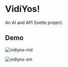 # VidiYos!

An AI and API Svelte project.

## Demo
![vidiyos-md](https://github.com/occiandiaali/VidiYos/assets/40769994/220c5d43-91e1-49c0-a50a-b021ee58b60f)

![vidiyos-sm](https://github.com/occiandiaali/VidiYos/assets/40769994/c8d25317-e84f-4c34-9169-bc5463ec886a)



